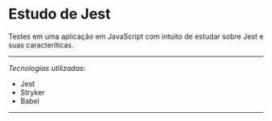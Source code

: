 # Estudo de Jest

Testes em uma aplicação em JavaScript com intuito de estudar sobre Jest e suas caracteríticas.

<hr>

*Tecnologias utilizadas:*
* Jest
* Stryker
* Babel

<hr>

